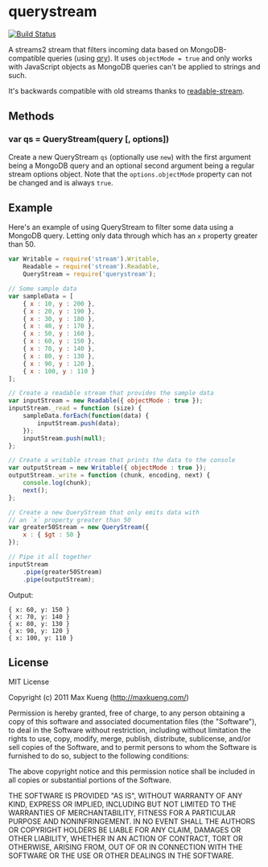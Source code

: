 querystream
===========

[![Build Status](https://secure.travis-ci.org/maxkueng/querystream.png?branch=master)](http://travis-ci.org/maxkueng/querystream)

A streams2 stream that filters incoming data based on MongoDB-compatible queries (using [qry](https://github.com/manuelstofer/qry)). It uses `objectMode = true` and only works with JavaScript objects as MongoDB queries can't be applied to strings and such.

It's backwards compatible with old streams thanks to [readable-stream](https://github.com/isaacs/readable-stream).

## Methods

### var qs = QueryStream(query [, options])

Create a new QueryStream `qs` (optionally use `new`) with the first argument being a MongoDB query and an optional second argument being a regular stream options object. Note that the `options.objectMode` property can not be changed and is always `true`.

## Example

Here's an example of using QueryStream to filter some data using a MongoDB query. Letting only data through which has an `x` property greater than 50.

```javascript
var Writable = require('stream').Writable,
	Readable = require('stream').Readable,
	QueryStream = require('querystream');

// Some sample data
var sampleData = [
	{ x : 10, y : 200 },
	{ x : 20, y : 190 },
	{ x : 30, y : 180 },
	{ x : 40, y : 170 },
	{ x : 50, y : 160 },
	{ x : 60, y : 150 },
	{ x : 70, y : 140 },
	{ x : 80, y : 130 },
	{ x : 90, y : 120 },
	{ x : 100, y : 110 }
];

// Create a readable stream that provides the sample data
var inputStream = new Readable({ objectMode : true });
inputStream._read = function (size) {
	sampleData.forEach(function(data) {
		inputStream.push(data);
	});
	inputStream.push(null);
};

// Create a writable stream that prints the data to the console
var outputStream = new Writable({ objectMode : true });
outputStream._write = function (chunk, encoding, next) {
	console.log(chunk);
	next();
};

// Create a new QueryStream that only emits data with 
// an `x` property greater than 50
var greater50Stream = new QueryStream({
	x : { $gt : 50 }
});

// Pipe it all together
inputStream
	.pipe(greater50Stream)
	.pipe(outputStream);
```

Output:

```
{ x: 60, y: 150 }
{ x: 70, y: 140 }
{ x: 80, y: 130 }
{ x: 90, y: 120 }
{ x: 100, y: 110 }
```

## License

MIT License

Copyright (c) 2011 Max Kueng (http://maxkueng.com/)
 
Permission is hereby granted, free of charge, to any person obtaining
a copy of this software and associated documentation files (the
"Software"), to deal in the Software without restriction, including
without limitation the rights to use, copy, modify, merge, publish,
distribute, sublicense, and/or sell copies of the Software, and to
permit persons to whom the Software is furnished to do so, subject to
the following conditions:
 
The above copyright notice and this permission notice shall be
included in all copies or substantial portions of the Software.
 
THE SOFTWARE IS PROVIDED "AS IS", WITHOUT WARRANTY OF ANY KIND,
EXPRESS OR IMPLIED, INCLUDING BUT NOT LIMITED TO THE WARRANTIES OF
MERCHANTABILITY, FITNESS FOR A PARTICULAR PURPOSE AND
NONINFRINGEMENT. IN NO EVENT SHALL THE AUTHORS OR COPYRIGHT HOLDERS BE
LIABLE FOR ANY CLAIM, DAMAGES OR OTHER LIABILITY, WHETHER IN AN ACTION
OF CONTRACT, TORT OR OTHERWISE, ARISING FROM, OUT OF OR IN CONNECTION
WITH THE SOFTWARE OR THE USE OR OTHER DEALINGS IN THE SOFTWARE.
